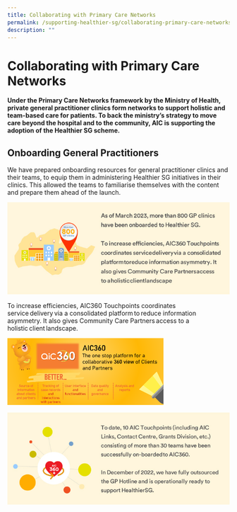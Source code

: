 ```yaml
---
title: Collaborating with Primary Care Networks
permalink: /supporting-healthier-sg/collaborating-primary-care-networks/
description: ""
---
```

# Collaborating with Primary Care Networks
**Under the Primary Care Networks framework by the Ministry of Health, private general practitioner clinics form networks to support holistic and team-based care for patients. To back the ministry’s strategy to move care beyond the hospital and to the community, AIC is supporting the adoption of the Healthier SG scheme.**

## Onboarding General Practitioners
We have prepared onboarding resources for general practitioner clinics and their teams, to equip them in administering Healthier SG initiatives in their clinics. This allowed the teams to familiarise themselves with the content and prepare them ahead of the launch.

![](/images/onboarding-general-practitioners.png)

To increase efficiencies, AIC360 Touchpoints coordinates service delivery via a consolidated platform to reduce information asymmetry. It also gives Community Care Partners access to a holistic client landscape.

![](/images/onboarding-general-practitioners-3.png)

![](/images/onboarding-general-practitioners-2.png)